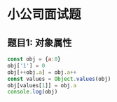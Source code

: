 # 小公司面试题

## 题目1: 对象属性

```js
const obj = {a:0}
obj['1'] = 0
obj[++obj.a] = obj.a++
const values = Object.values(obj)
obj[values[1]] = obj.a
console.log(obj)
```